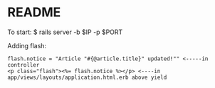 # README

To start:  $ rails server -b $IP -p $PORT

Adding flash:

    flash.notice = "Article "#{@article.title}" updated!"" <-----in controller
    <p class="flash"><%= flash.notice %></p> <----in app/views/layouts/application.html.erb above yield
    
    
